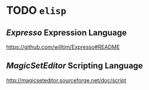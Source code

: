 # TODO `elisp`

## *Expresso* Expression Language

<https://github.com/willtim/Expresso#README>

## *MagicSetEditor* Scripting Language

<http://magicseteditor.sourceforge.net/doc/script>

## 

